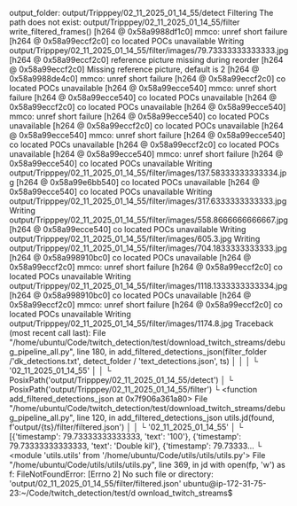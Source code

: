 output_folder: output/Tripppey/02_11_2025_01_14_55/detect
Filtering
The path does not exist: output/Tripppey/02_11_2025_01_14_55/filter
write_filtered_frames()
[h264 @ 0x58a9988df1c0] mmco: unref short failure
[h264 @ 0x58a99eccf2c0] co located POCs unavailable
Writing output/Tripppey/02_11_2025_01_14_55/filter/images/79.73333333333333.jpg
[h264 @ 0x58a99eccf2c0] reference picture missing during reorder
[h264 @ 0x58a99eccf2c0] Missing reference picture, default is 2
[h264 @ 0x58a9988de4c0] mmco: unref short failure
[h264 @ 0x58a99eccf2c0] co located POCs unavailable
[h264 @ 0x58a99ecce540] mmco: unref short failure
[h264 @ 0x58a99ecce540] co located POCs unavailable
[h264 @ 0x58a99eccf2c0] co located POCs unavailable
[h264 @ 0x58a99ecce540] mmco: unref short failure
[h264 @ 0x58a99ecce540] co located POCs unavailable
[h264 @ 0x58a99eccf2c0] co located POCs unavailable
[h264 @ 0x58a99ecce540] mmco: unref short failure
[h264 @ 0x58a99ecce540] co located POCs unavailable
[h264 @ 0x58a99eccf2c0] co located POCs unavailable
[h264 @ 0x58a99ecce540] mmco: unref short failure
[h264 @ 0x58a99ecce540] co located POCs unavailable
Writing output/Tripppey/02_11_2025_01_14_55/filter/images/137.58333333333334.jpg
[h264 @ 0x58a99e6bb540] co located POCs unavailable
[h264 @ 0x58a99ecce540] co located POCs unavailable
Writing output/Tripppey/02_11_2025_01_14_55/filter/images/317.6333333333333.jpg
Writing output/Tripppey/02_11_2025_01_14_55/filter/images/558.8666666666667.jpg
[h264 @ 0x58a99ecce540] co located POCs unavailable
Writing output/Tripppey/02_11_2025_01_14_55/filter/images/605.3.jpg
Writing output/Tripppey/02_11_2025_01_14_55/filter/images/704.1833333333333.jpg
[h264 @ 0x58a998910bc0] co located POCs unavailable
[h264 @ 0x58a99eccf2c0] mmco: unref short failure
[h264 @ 0x58a99eccf2c0] co located POCs unavailable
Writing output/Tripppey/02_11_2025_01_14_55/filter/images/1118.1333333333334.jpg
[h264 @ 0x58a998910bc0] co located POCs unavailable
[h264 @ 0x58a99eccf2c0] mmco: unref short failure
[h264 @ 0x58a99eccf2c0] co located POCs unavailable
Writing output/Tripppey/02_11_2025_01_14_55/filter/images/1174.8.jpg
Traceback (most recent call last):
  File "/home/ubuntu/Code/twitch_detection/test/download_twitch_streams/debug_pipeline_all.py", line 180, in <module>
    add_filtered_detections_json(filter_folder /'dk_detections.txt', detect_folder / 'text_detections.json', ts)
    │                            │                                   │                                       └ '02_11_2025_01_14_55'
    │                            │                                   └ PosixPath('output/Tripppey/02_11_2025_01_14_55/detect')
    │                            └ PosixPath('output/Tripppey/02_11_2025_01_14_55/filter')
    └ <function add_filtered_detections_json at 0x7f906a361a80>
  File "/home/ubuntu/Code/twitch_detection/test/download_twitch_streams/debug_pipeline_all.py", line 120, in add_filtered_detections_json
    utils.jd(found, f'output/{ts}/filter/filtered.json')
    │        │                └ '02_11_2025_01_14_55'
    │        └ [{'timestamp': 79.73333333333333, 'text': '100'}, {'timestamp': 79.73333333333333, 'text': 'Double kil'}, {'timestamp': 79.73333...
    └ <module 'utils.utils' from '/home/ubuntu/Code/utils/utils/utils.py'>
  File "/home/ubuntu/Code/utils/utils/utils.py", line 369, in jd
    with open(fp, 'w') as f:
FileNotFoundError: [Errno 2] No such file or directory: 'output/02_11_2025_01_14_55/filter/filtered.json'
ubuntu@ip-172-31-75-23:~/Code/twitch_detection/test/d
ownload_twitch_streams$ 